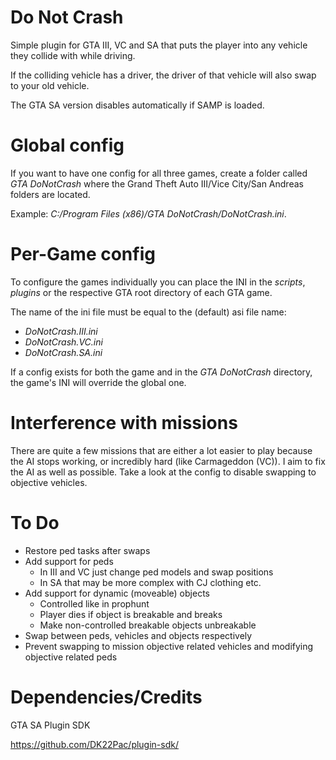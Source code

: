 # Do Not Crash

Simple plugin for GTA III, VC and SA that puts the player into any vehicle they collide with while driving.

If the colliding vehicle has a driver, the driver of that vehicle will also swap to your old vehicle.

The GTA SA version disables automatically if SAMP is loaded.

# Global config

If you want to have one config for all three games, create a folder called *GTA DoNotCrash* where the Grand Theft Auto III/Vice City/San Andreas folders are located.

Example: *C:/Program Files (x86)/GTA DoNotCrash/DoNotCrash.ini*.

# Per-Game config

To configure the games individually you can place the INI in the *scripts*, *plugins* or the respective GTA root directory of each GTA game.

The name of the ini file must be equal to the (default) asi file name:
- *DoNotCrash.III.ini*
- *DoNotCrash.VC.ini*
- *DoNotCrash.SA.ini*

If a config exists for both the game and in the *GTA DoNotCrash* directory, the game's INI will override the global one.

# Interference with missions

There are quite a few missions that are either a lot easier to play because the AI stops working, or incredibly hard (like Carmageddon (VC)). I aim to fix the AI as well as possible.
Take a look at the config to disable swapping to objective vehicles.

# To Do

- Restore ped tasks after swaps
- Add support for peds
  - In III and VC just change ped models and swap positions
  - In SA that may be more complex with CJ clothing etc.
- Add support for dynamic (moveable) objects
  - Controlled like in prophunt
  - Player dies if object is breakable and breaks
  - Make non-controlled breakable objects unbreakable
- Swap between peds, vehicles and objects respectively
- Prevent swapping to mission objective related vehicles and modifying objective related peds

# Dependencies/Credits

GTA SA Plugin SDK

https://github.com/DK22Pac/plugin-sdk/

